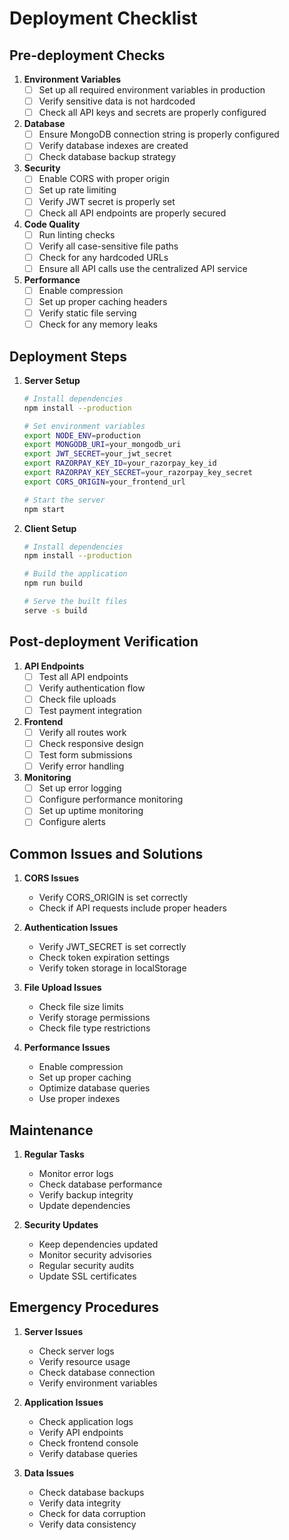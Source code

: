 # Deployment Checklist

## Pre-deployment Checks

1. **Environment Variables**
   - [ ] Set up all required environment variables in production
   - [ ] Verify sensitive data is not hardcoded
   - [ ] Check all API keys and secrets are properly configured

2. **Database**
   - [ ] Ensure MongoDB connection string is properly configured
   - [ ] Verify database indexes are created
   - [ ] Check database backup strategy

3. **Security**
   - [ ] Enable CORS with proper origin
   - [ ] Set up rate limiting
   - [ ] Verify JWT secret is properly set
   - [ ] Check all API endpoints are properly secured

4. **Code Quality**
   - [ ] Run linting checks
   - [ ] Verify all case-sensitive file paths
   - [ ] Check for any hardcoded URLs
   - [ ] Ensure all API calls use the centralized API service

5. **Performance**
   - [ ] Enable compression
   - [ ] Set up proper caching headers
   - [ ] Verify static file serving
   - [ ] Check for any memory leaks

## Deployment Steps

1. **Server Setup**
   ```bash
   # Install dependencies
   npm install --production

   # Set environment variables
   export NODE_ENV=production
   export MONGODB_URI=your_mongodb_uri
   export JWT_SECRET=your_jwt_secret
   export RAZORPAY_KEY_ID=your_razorpay_key_id
   export RAZORPAY_KEY_SECRET=your_razorpay_key_secret
   export CORS_ORIGIN=your_frontend_url

   # Start the server
   npm start
   ```

2. **Client Setup**
   ```bash
   # Install dependencies
   npm install --production

   # Build the application
   npm run build

   # Serve the built files
   serve -s build
   ```

## Post-deployment Verification

1. **API Endpoints**
   - [ ] Test all API endpoints
   - [ ] Verify authentication flow
   - [ ] Check file uploads
   - [ ] Test payment integration

2. **Frontend**
   - [ ] Verify all routes work
   - [ ] Check responsive design
   - [ ] Test form submissions
   - [ ] Verify error handling

3. **Monitoring**
   - [ ] Set up error logging
   - [ ] Configure performance monitoring
   - [ ] Set up uptime monitoring
   - [ ] Configure alerts

## Common Issues and Solutions

1. **CORS Issues**
   - Verify CORS_ORIGIN is set correctly
   - Check if API requests include proper headers

2. **Authentication Issues**
   - Verify JWT_SECRET is set correctly
   - Check token expiration settings
   - Verify token storage in localStorage

3. **File Upload Issues**
   - Check file size limits
   - Verify storage permissions
   - Check file type restrictions

4. **Performance Issues**
   - Enable compression
   - Set up proper caching
   - Optimize database queries
   - Use proper indexes

## Maintenance

1. **Regular Tasks**
   - Monitor error logs
   - Check database performance
   - Verify backup integrity
   - Update dependencies

2. **Security Updates**
   - Keep dependencies updated
   - Monitor security advisories
   - Regular security audits
   - Update SSL certificates

## Emergency Procedures

1. **Server Issues**
   - Check server logs
   - Verify resource usage
   - Check database connection
   - Verify environment variables

2. **Application Issues**
   - Check application logs
   - Verify API endpoints
   - Check frontend console
   - Verify database queries

3. **Data Issues**
   - Check database backups
   - Verify data integrity
   - Check for data corruption
   - Verify data consistency 